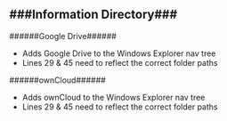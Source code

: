 ###Information Directory###
---
######Google Drive######
- Adds Google Drive to the Windows Explorer nav tree
- Lines 29 & 45 need to reflect the correct folder paths

######ownCloud######
- Adds ownCloud to the Windows Explorer nav tree
- Lines 29 & 45 need to reflect the correct folder paths
